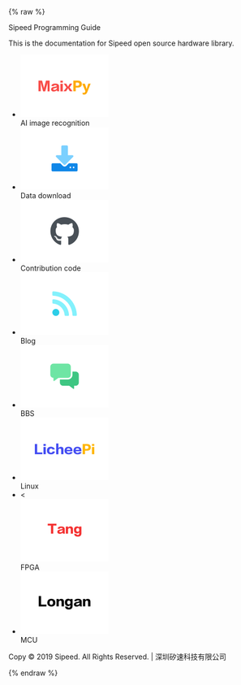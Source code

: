 
{% raw %}
  <div class="container">
	<div class="body-top">
  		<p>Sipeed  Programming  Guide</p>
		<p>This is the documentation for Sipeed open source hardware library.</p>
  	</div>
	<div class="img-list">
		<ul>
			<li>
				<div onclick="window.open('https://maixpy.sipeed.com/')">
					<img width="173" height="123" src="../assets/img/MaixPy.svg" alt="">
				</div>
				<span>AI image recognition</span>
			</li>
			<li>
				<div onclick="window.open('http://dl.sipeed.com/')">
					<img width="173" height="123" src="../assets/img/download.svg" alt="">
				</div>
				<span>Data download</span>
			</li>
			<li>
				<div onclick="window.open('https://github.com/sipeed/')">
					<img width="173" height="123" src="../assets/img/github_icon.svg" alt="">
				</div>
				<span>Contribution code</span>
			</li>
			<li>
				<div onclick="window.open('http://blog.sipeed.com/')">
					<img width="173" height="123" src="../assets/img/blog.svg" alt="">
				</div>
				<span>Blog</span>
			</li>
			<li>
				<div onclick="window.open('https://bbs.sipeed.com/')">
					<img width="173" height="123" src="../assets/img/bbs.svg" alt="">
				</div>
				<span>BBS</span>
			</li>
			<li>
				<div onclick="window.open('http://nano.lichee.pro/')">
					<img width="173" height="123" src="../assets/img/licheepi.svg" alt="">
				</div>
				<span>Linux</span>
			</li>
			<li>
				<<div onclick="window.open('http://tang.lichee.pro/')">
					<img width="173" height="123" src="../assets/img/tang.svg" alt="">
				</div>
				<span>FPGA</span>
			</li>
			<li>
				<div onclick="window.open('')">
					<img width="173" height="123" src="../assets/img/Longan.svg" alt="">
				</div>
				<span>MCU</span>
			</li>
		</ul>
  	</div>
	<div class="my-footer">
		<p>Copy © 2019 Sipeed. All Rights Reserved.  |  深圳矽速科技有限公司</p>
	</div>
  </div>
{% endraw %}